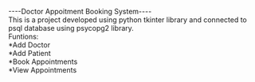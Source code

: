 ----Doctor Appoitment Booking System----<br>
This is a project developed using python tkinter library and connected to psql database using psycopg2 library.<br>
Funtions:<br>
  *Add Doctor<br>
  *Add Patient<br>
  *Book Appointments<br>
  *View Appointments
